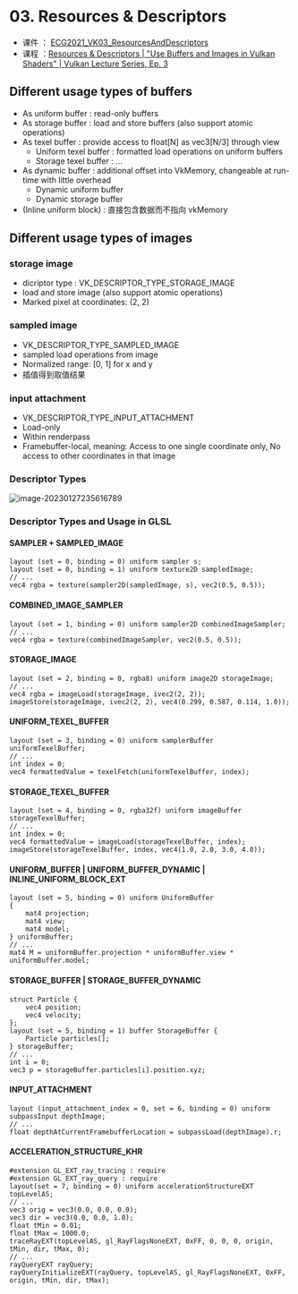 # 03. Resources & Descriptors

- 课件 ： [ECG2021_VK03_ResourcesAndDescriptors](https://image-1253155090.cos.ap-nanjing.myqcloud.com/ECG2021_VK03_ResourcesAndDescriptors.pdf)
- 课程 ：[Resources & Descriptors | "Use Buffers and Images in Vulkan Shaders" | Vulkan Lecture Series, Ep. 3](https://www.youtube.com/watch?v=5VBVWCg7riQ&list=PLmIqTlJ6KsE1Jx5HV4sd2jOe3V1KMHHgn&index=3)

## Different usage types of buffers 

- As uniform buffer : read-only buffers
- As storage buffer : load and store buffers (also support atomic operations)
- As texel buffer :  provide access to float[N] as vec3[N/3] through view
  - Uniform texel buffer : formatted load operations on uniform buffers
  - Storage texel buffer : ...
- As dynamic buffer : additional offset into VkMemory, changeable at run-time with little overhead
  - Dynamic uniform buffer 
  - Dynamic storage buffer 
- (Inline uniform block) : 直接包含数据而不指向 vkMemory

## Different usage types of images

### storage image 

- dicriptor type : VK_DESCRIPTOR_TYPE_STORAGE_IMAGE
- load and store image (also support atomic operations)
- Marked pixel at coordinates: (2, 2)

### sampled image 

- VK_DESCRIPTOR_TYPE_SAMPLED_IMAGE
- sampled load operations from image
- Normalized range: [0, 1] for x and y
- 插值得到取值结果

### input attachment

- VK_DESCRIPTOR_TYPE_INPUT_ATTACHMENT
- Load-only
- Within renderpass
- Framebuffer-local, meaning: Access to one single coordinate only, No access to other coordinates in that image

### Descriptor Types

![image-20230127235616789](https://image-1253155090.cos.ap-nanjing.myqcloud.com/202301272356852.png)

### Descriptor Types and Usage in GLSL

#### SAMPLER + SAMPLED_IMAGE

```
layout (set = 0, binding = 0) uniform sampler s;
layout (set = 0, binding = 1) uniform texture2D sampledImage;
// ...
vec4 rgba = texture(sampler2D(sampledImage, s), vec2(0.5, 0.5));
```

#### COMBINED_IMAGE_SAMPLER

```
layout (set = 1, binding = 0) uniform sampler2D combinedImageSampler;
// ...
vec4 rgba = texture(combinedImageSampler, vec2(0.5, 0.5));
```

#### STORAGE_IMAGE

```
layout (set = 2, binding = 0, rgba8) uniform image2D storageImage;
// ...
vec4 rgba = imageLoad(storageImage, ivec2(2, 2));
imageStore(storageImage, ivec2(2, 2), vec4(0.299, 0.587, 0.114, 1.0));
```

#### UNIFORM_TEXEL_BUFFER

```
layout (set = 3, binding = 0) uniform samplerBuffer uniformTexelBuffer;
// ...
int index = 0;
vec4 formattedValue = texelFetch(uniformTexelBuffer, index);
```

#### STORAGE_TEXEL_BUFFER

```
layout (set = 4, binding = 0, rgba32f) uniform imageBuffer storageTexelBuffer;
// ...
int index = 0;
vec4 formattedValue = imageLoad(storageTexelBuffer, index);
imageStore(storageTexelBuffer, index, vec4(1.0, 2.0, 3.0, 4.0));
```

#### UNIFORM_BUFFER | UNIFORM_BUFFER_DYNAMIC | INLINE_UNIFORM_BLOCK_EXT

```
layout (set = 5, binding = 0) uniform UniformBuffer
{
	mat4 projection;
	mat4 view;
	mat4 model;
} uniformBuffer;
// ...
mat4 M = uniformBuffer.projection * uniformBuffer.view * uniformBuffer.model;
```

#### STORAGE_BUFFER | STORAGE_BUFFER_DYNAMIC

```
struct Particle {
	vec4 position;
	vec4 velocity;
};
layout (set = 5, binding = 1) buffer StorageBuffer {
	Particle particles[];
} storageBuffer;
// ...
int i = 0;
vec3 p = storageBuffer.particles[i].position.xyz;
```

#### INPUT_ATTACHMENT

```
layout (input_attachment_index = 0, set = 6, binding = 0) uniform subpassInput depthImage;
// ...
float depthAtCurrentFramebufferLocation = subpassLoad(depthImage).r;
```

#### ACCELERATION_STRUCTURE_KHR

```
#extension GL_EXT_ray_tracing : require
#extension GL_EXT_ray_query : require
layout(set = 7, binding = 0) uniform accelerationStructureEXT topLevelAS;
// ...
vec3 orig = vec3(0.0, 0.0, 0.0);
vec3 dir = vec3(0.0, 0.0, 1.0);
float tMin = 0.01;
float tMax = 1000.0;
traceRayEXT(topLevelAS, gl_RayFlagsNoneEXT, 0xFF, 0, 0, 0, origin, tMin, dir, tMax, 0);
// ...
rayQueryEXT rayQuery;
rayQueryInitializeEXT(rayQuery, topLevelAS, gl_RayFlagsNoneEXT, 0xFF, origin, tMin, dir, tMax);
```

